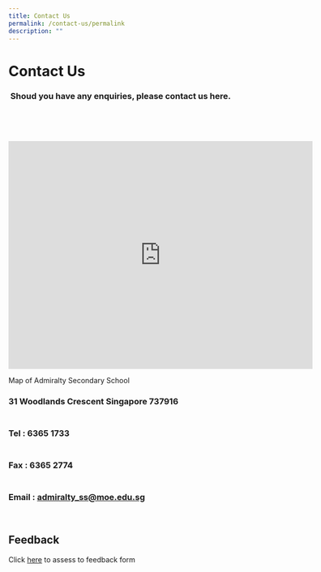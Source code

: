 ```yaml
---
title: Contact Us
permalink: /contact-us/permalink
description: ""
---
```

<div class="pagecontent_box">
<h1 class="ive_editable" id="_ptoh_27641">Contact Us</h1>
<div class="description ive_editable ive_ptod ive_content" id="_ptod_27641">
<h3>&nbsp;Shoud you have any enquiries, please contact us here.</h3>
</div>
</div>
<div id="_ptoo_block_start">&nbsp;</div>
<div class="pageblock_box" id="_ptoo_27711">
<div class="ive_editable ive_ptod ive_content" id="_ptod_27711">
<p>&nbsp;</p>
<p><iframe data-mce-fragment="1" allowfullscreen="allowfullscreen" frameborder="0" height="450" width="600" src="https://www.google.com/maps/embed?pb=!1m14!1m8!1m3!1d15954.189206648742!2d103.8026082!3d1.4462673!3m2!1i1024!2i768!4f13.1!3m3!1m2!1s0x0%3A0xdd1a9e0c7b8a0f80!2sAdmiralty+Secondary+School!5e0!3m2!1sen!2ssg!4v1534744452141"></iframe></p>
<p>Map of Admiralty Secondary School&nbsp;</p>
<h3>31 Woodlands Crescent Singapore 737916</h3>
<h3><br>Tel : 6365 1733</h3>
<h3><br>Fax : 6365 2774</h3>
<h3><br>Email :&nbsp;<a href="mailto:admiralty_ss@moe.edu.sg">admiralty_ss@moe.edu.sg</a></h3>
<div>&nbsp;</div>
</div>
</div>
<div class="pageblock_box" id="_ptoo_52970">
<h2 class="ive_editable ive_ptoh" id="_ptoh_52970">Feedback</h2>
<div class="ive_editable ive_ptod ive_content" id="_ptod_52970">Click&nbsp;<a rel="noopener" target="_blank" href="http://forms.cwp.sg/Feedback_form/Form3AZH7">here</a>&nbsp;to assess to feedback form</div>
</div>
